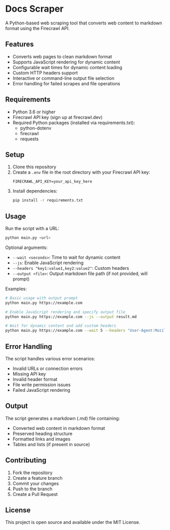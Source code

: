# Docs Scraper

A Python-based web scraping tool that converts web content to markdown format using the Firecrawl API.

## Features
- Converts web pages to clean markdown format
- Supports JavaScript rendering for dynamic content
- Configurable wait times for dynamic content loading
- Custom HTTP headers support
- Interactive or command-line output file selection
- Error handling for failed scrapes and file operations

## Requirements
- Python 3.6 or higher
- Firecrawl API key (sign up at firecrawl.dev)
- Required Python packages (installed via requirements.txt):
  - python-dotenv
  - firecrawl
  - requests

## Setup

1. Clone this repository
2. Create a `.env` file in the root directory with your Firecrawl API key:
   ```
   FIRECRAWL_API_KEY=your_api_key_here
   ```
3. Install dependencies:
   ```bash
   pip install -r requirements.txt
   ```

## Usage

Run the script with a URL:
```bash
python main.py <url>
```

Optional arguments:
- `--wait <seconds>`: Time to wait for dynamic content
- `--js`: Enable JavaScript rendering
- `--headers "key1:value1,key2:value2"`: Custom headers
- `--output <file>`: Output markdown file path (if not provided, will prompt)

Examples:
```bash
# Basic usage with output prompt
python main.py https://example.com

# Enable JavaScript rendering and specify output file
python main.py https://example.com --js --output result.md

# Wait for dynamic content and add custom headers
python main.py https://example.com --wait 5 --headers "User-Agent:Mozilla/5.0"
```

## Error Handling
The script handles various error scenarios:
- Invalid URLs or connection errors
- Missing API key
- Invalid header format
- File write permission issues
- Failed JavaScript rendering

## Output
The script generates a markdown (.md) file containing:
- Converted web content in markdown format
- Preserved heading structure
- Formatted links and images
- Tables and lists (if present in source)

## Contributing
1. Fork the repository
2. Create a feature branch
3. Commit your changes
4. Push to the branch
5. Create a Pull Request

## License
This project is open source and available under the MIT License.